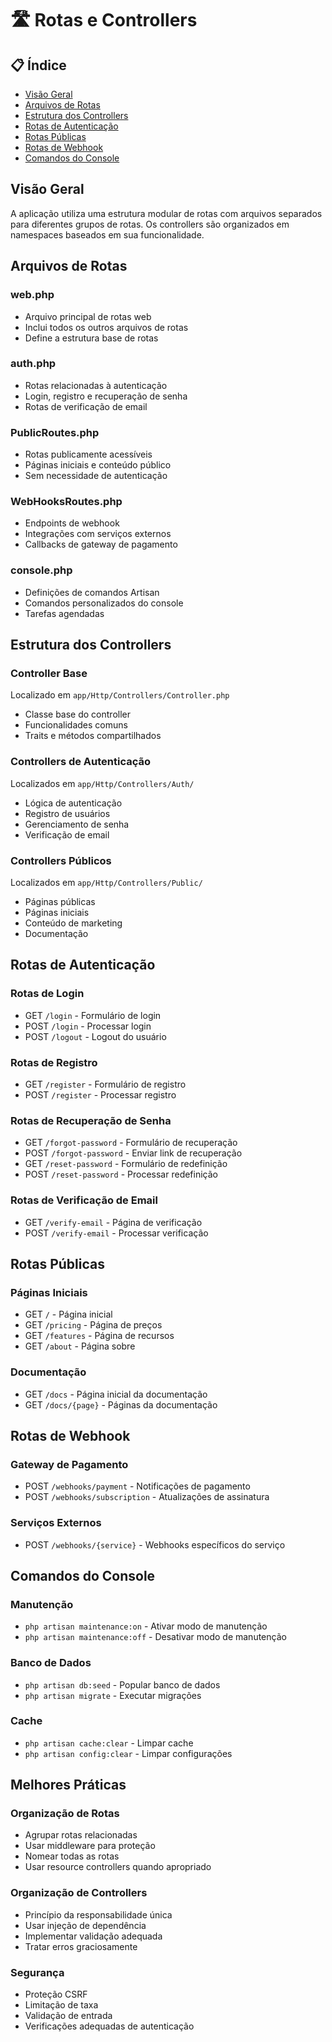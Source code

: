 # 🛣️ Rotas e Controllers

## 📋 Índice
- [Visão Geral](#visão-geral)
- [Arquivos de Rotas](#arquivos-de-rotas)
- [Estrutura dos Controllers](#estrutura-dos-controllers)
- [Rotas de Autenticação](#rotas-de-autenticação)
- [Rotas Públicas](#rotas-públicas)
- [Rotas de Webhook](#rotas-de-webhook)
- [Comandos do Console](#comandos-do-console)

## Visão Geral
A aplicação utiliza uma estrutura modular de rotas com arquivos separados para diferentes grupos de rotas. Os controllers são organizados em namespaces baseados em sua funcionalidade.

## Arquivos de Rotas

### web.php
- Arquivo principal de rotas web
- Inclui todos os outros arquivos de rotas
- Define a estrutura base de rotas

### auth.php
- Rotas relacionadas à autenticação
- Login, registro e recuperação de senha
- Rotas de verificação de email

### PublicRoutes.php
- Rotas publicamente acessíveis
- Páginas iniciais e conteúdo público
- Sem necessidade de autenticação

### WebHooksRoutes.php
- Endpoints de webhook
- Integrações com serviços externos
- Callbacks de gateway de pagamento

### console.php
- Definições de comandos Artisan
- Comandos personalizados do console
- Tarefas agendadas

## Estrutura dos Controllers

### Controller Base
Localizado em `app/Http/Controllers/Controller.php`
- Classe base do controller
- Funcionalidades comuns
- Traits e métodos compartilhados

### Controllers de Autenticação
Localizados em `app/Http/Controllers/Auth/`
- Lógica de autenticação
- Registro de usuários
- Gerenciamento de senha
- Verificação de email

### Controllers Públicos
Localizados em `app/Http/Controllers/Public/`
- Páginas públicas
- Páginas iniciais
- Conteúdo de marketing
- Documentação

## Rotas de Autenticação

### Rotas de Login
- GET `/login` - Formulário de login
- POST `/login` - Processar login
- POST `/logout` - Logout do usuário

### Rotas de Registro
- GET `/register` - Formulário de registro
- POST `/register` - Processar registro

### Rotas de Recuperação de Senha
- GET `/forgot-password` - Formulário de recuperação
- POST `/forgot-password` - Enviar link de recuperação
- GET `/reset-password` - Formulário de redefinição
- POST `/reset-password` - Processar redefinição

### Rotas de Verificação de Email
- GET `/verify-email` - Página de verificação
- POST `/verify-email` - Processar verificação

## Rotas Públicas

### Páginas Iniciais
- GET `/` - Página inicial
- GET `/pricing` - Página de preços
- GET `/features` - Página de recursos
- GET `/about` - Página sobre

### Documentação
- GET `/docs` - Página inicial da documentação
- GET `/docs/{page}` - Páginas da documentação

## Rotas de Webhook

### Gateway de Pagamento
- POST `/webhooks/payment` - Notificações de pagamento
- POST `/webhooks/subscription` - Atualizações de assinatura

### Serviços Externos
- POST `/webhooks/{service}` - Webhooks específicos do serviço

## Comandos do Console

### Manutenção
- `php artisan maintenance:on` - Ativar modo de manutenção
- `php artisan maintenance:off` - Desativar modo de manutenção

### Banco de Dados
- `php artisan db:seed` - Popular banco de dados
- `php artisan migrate` - Executar migrações

### Cache
- `php artisan cache:clear` - Limpar cache
- `php artisan config:clear` - Limpar configurações

## Melhores Práticas

### Organização de Rotas
- Agrupar rotas relacionadas
- Usar middleware para proteção
- Nomear todas as rotas
- Usar resource controllers quando apropriado

### Organização de Controllers
- Princípio da responsabilidade única
- Usar injeção de dependência
- Implementar validação adequada
- Tratar erros graciosamente

### Segurança
- Proteção CSRF
- Limitação de taxa
- Validação de entrada
- Verificações adequadas de autenticação